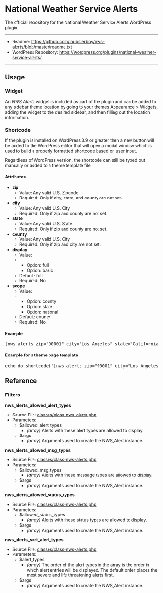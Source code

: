 <h1>National Weather Service Alerts</h1>
<p>The official repository for the National Weather Service Alerts WordPress plugin.</p>
<hr />
<ul>
    <li>Readme: <a href="https://github.com/laubsterboy/nws-alerts/blob/master/readme.txt">https://github.com/laubsterboy/nws-alerts/blob/master/readme.txt</a></li>
    <li>WordPress Repository: <a href="https://wordpress.org/plugins/national-weather-service-alerts/">https://wordpress.org/plugins/national-weather-service-alerts/</a></a></li>
</ul>
<hr />

<h2>Usage</h2>
<h3>Widget</h3>
<p>An <em>NWS Alerts</em> widget is included as part of the plugin and can be added to any sidebar theme location by going to your themes Appearance > Widgets, adding the widget to the desired sidebar, and then filling out the location information.</p>
<h3>Shortcode</h3>
<p>If the plugin is installed on WordPress 3.9 or greater then a new button will be added to the WordPress editor that will open a modal window which is used to build a properly formatted shortcode based on user input.</p>
<p>Regardless of WordPress version, the shortcode can still be typed out manually or added to a theme template file</p>
<h4>Attributes</h4>
<ul>
    <li><strong>zip</strong>
        <ul>
            <li>Value: Any valid U.S. Zipcode</li>
            <li>Required: Only if city, state, and county are not set.</li>
        </ul>
    </li>
    <li><strong>city</strong>
        <ul>
            <li>Value: Any valid U.S. City</li>
            <li>Required: Only if zip and county are not set.</li>
        </ul>
    </li>
    <li><strong>state</strong>
        <ul>
            <li>Value: Any valid U.S. State</li>
            <li>Required: Only if zip and county are not set.</li>
        </ul>
    </li>
    <li><strong>county</strong>
        <ul>
            <li>Value: Any valid U.S. City</li>
            <li>Required: Only if zip and city are not set.</li>
        </ul>
    </li>
    <li><strong>display</strong>
        <ul>
            <li>Value:</li>
            <li>
                <ul>
                    <li>Option: full</li>
                    <li>Option: basic</li>
                </ul>
            </li>
            <li>Default: full</li>
            <li>Required: No</li>
        </ul>
    </li>
    <li><strong>scope</strong>
        <ul>
            <li>Value:</li>
            <li>
                <ul>
                    <li>Option: county</li>
                    <li>Option: state</li>
                    <li>Option: national</li>
                </ul>
            </li>
            <li>Default: county</li>
            <li>Required: No</li>
        </ul>
    </li>
</ul>
<h4>Example</h4>
<pre>[nws_alerts zip="90001" city="Los Angeles" state="California" county="Los Angeles" display="full" scope="county"]</pre>
<h4>Example for a theme page template</h4>
<pre>echo do_shortcode('[nws_alerts zip="90001" city="Los Angeles" state="California" county="Los Angeles" display="full" scope="county"]');</pre>

<h2>Reference</h2>
<h3>Filters</h3>
<strong>nws_alerts_allowed_alert_types</strong>
<ul>
    <li>Source File: <a href="https://github.com/laubsterboy/nws-alerts/blob/master/classes/class-nws-alerts.php">classes/class-nws-alerts.php</a></li>
    <li>Parameters:
        <ul>
            <li>$allowed_alert_types
                <ul>
                    <li><em>(array)</em> Alerts with these alert types are allowed to display.</li>
                </ul>
            </li>
            <li>$args
                <ul>
                    <li><em>(array)</em> Arguments used to create the NWS_Alert instance.</li>
                </ul>
            </li>
        </ul>
    </li>
</ul>
<strong>nws_alerts_allowed_msg_types</strong>
<ul>
    <li>Source File: <a href="https://github.com/laubsterboy/nws-alerts/blob/master/classes/class-nws-alerts.php">classes/class-nws-alerts.php</a></li>
    <li>Parameters:
        <ul>
            <li>$allowed_msg_types
                <ul>
                    <li><em>(array)</em> Alerts with these message types are allowed to display.</li>
                </ul>
            </li>
            <li>$args
                <ul>
                    <li><em>(array)</em> Arguments used to create the NWS_Alert instance.</li>
                </ul>
            </li>
        </ul>
    </li>
</ul>
<strong>nws_alerts_allowed_status_types</strong>
<ul>
    <li>Source File: <a href="https://github.com/laubsterboy/nws-alerts/blob/master/classes/class-nws-alerts.php">classes/class-nws-alerts.php</a></li>
    <li>Parameters:
        <ul>
            <li>$allowed_status_types
                <ul>
                    <li><em>(array)</em> Alerts with these status types are allowed to display.</li>
                </ul>
            </li>
            <li>$args
                <ul>
                    <li><em>(array)</em> Arguments used to create the NWS_Alert instance.</li>
                </ul>
            </li>
        </ul>
    </li>
</ul>
<strong>nws_alerts_sort_alert_types</strong>
<ul>
    <li>Source File: <a href="https://github.com/laubsterboy/nws-alerts/blob/master/classes/class-nws-alerts.php">classes/class-nws-alerts.php</a></li>
    <li>Parameters:
        <ul>
            <li>$alert_types
                <ul>
                    <li><em>(array)</em> The order of the alert types in the array is the order in which alert entries will be displayed. The default order places the most severe and life threatening alerts first.</li>
                </ul>
            </li>
            <li>$args
                <ul>
                    <li><em>(array)</em> Arguments used to create the NWS_Alert instance.</li>
                </ul>
            </li>
        </ul>
    </li>
</ul>